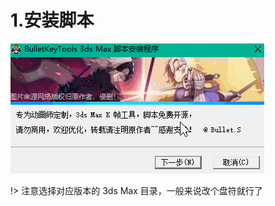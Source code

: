 <!--
 * @Description: 
 * @Author: Bullet.S
 * @Date: 2019-12-09 10:04:51
 * @LastEditors  : Bullet.S
 * @LastEditTime : 2019-12-19 22:52:17
 * @Email: animator.bullet@foxmail.com
 -->

# 1.安装脚本

![install_1](_img/install.gif)  

!> 注意选择对应版本的 3ds Max 目录，一般来说改个盘符就行了